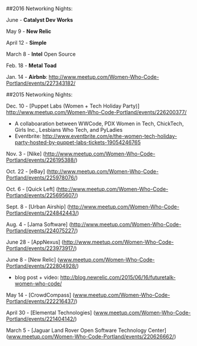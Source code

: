 ##2016 Networking Nights:

June - **Catalyst Dev Works**

May 9 - **New Relic**

April 12 - **Simple**

March 8 - **Intel** Open Source

Feb. 18 - **Metal Toad**

Jan. 14 - **Airbnb**: http://www.meetup.com/Women-Who-Code-Portland/events/227343182/

##2015 Networking Nights:

Dec. 10 - [Puppet Labs (Women + Tech Holiday Party)] http://www.meetup.com/Women-Who-Code-Portland/events/226200377/
* A collaboaration between WWCode, PDX Women in Tech, ChickTech, Girls Inc., Lesbians Who Tech, and PyLadies 
* Eventbrite: http://www.eventbrite.com/e/the-women-tech-holiday-party-hosted-by-puppet-labs-tickets-19054246765

Nov. 3 - [Nike] (http://www.meetup.com/Women-Who-Code-Portland/events/226195388/)

Oct. 22 - [eBay] (http://www.meetup.com/Women-Who-Code-Portland/events/225978076/)

Oct. 6 - [Quick Left] (http://www.meetup.com/Women-Who-Code-Portland/events/225695607/)

Sept. 8 - [Urban Airship] (http://www.meetup.com/Women-Who-Code-Portland/events/224842443/)

Aug. 4 - [Jama Software] (http://www.meetup.com/Women-Who-Code-Portland/events/224075227/)

June 28 - [AppNexus] (http://www.meetup.com/Women-Who-Code-Portland/events/223973917/)

June 8 - [New Relic] (www.meetup.com/Women-Who-Code-Portland/events/222804928/)
* blog post + video: http://blog.newrelic.com/2015/06/16/futuretalk-women-who-code/

May 14 - [CrowdCompass] (www.meetup.com/Women-Who-Code-Portland/events/222216437/)

April 30 - [Elemental Technologies] (www.meetup.com/Women-Who-Code-Portland/events/221404142/)

March 5 - [Jaguar Land Rover Open Software Technology Center] (www.meetup.com/Women-Who-Code-Portland/events/220626662/)
